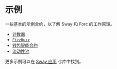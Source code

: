# 示例

一些基本的示例合约，以了解 Sway 和 Forc 的工作原理。

- [计数器](./counter.md)
- [`FizzBuzz`](./fizzbuzz.md)
- [钱包智能合约](./wallet_smart_contract.md)
- [流动性池](./wallet_smart_contract.md)

更多示例可以在 [Sway 应用](https://github.com/FuelLabs/sway-applications/tree/master) 仓库中找到。
